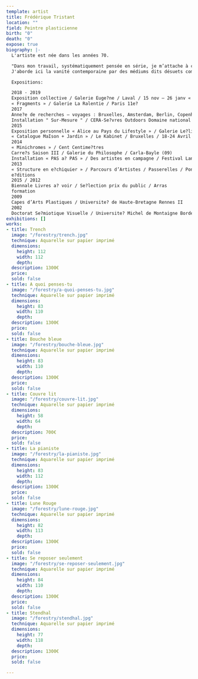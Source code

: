 ```yaml
---
template: artist
title: Frédérique Tristant
location: ""
field: Peintre plasticienne
birth: "0"
death: "0"
expose: true
biography: |-
  L'artiste est née dans les années 70.

  "Dans mon travail, systématiquement pensée en série, je m’attache à créer une tension visuelle entre matérialité et immatérialité des espaces. Sous la forme d’aquarelles, et après toute une procédure plastique de photographies, d’impressions et de recouvrements, je désubstantialise les choses.
  J'aborde ici la vanité contemporaine par des médiums dits désuets comme l'aquarelle, le fil de couture, le tissu imprimé, le papier peint, la moquette. J'efface les tensions des personnages par cette peinture à l'eau qui les floutent et je les révèle par des points de couture ou par des tissus à motifs très identifiables, sorte de petites aspérités de couleurs à la surface." Frédérique Tristant.

  Expositions:

  2018 - 2019
  Exposition collective / Galerie Euge?ne / Laval / 15 nov – 26 janv « Inte?rieurs » / Galerie Euge?ne / Laval / 13 sept – 27 oct
  « Fragments » / Galerie La Ralentie / Paris 11e?
  2017
  Anne?e de recherches – voyages : Bruxelles, Amsterdam, Berlin, Copenhague... 2016
  Installation " Sur-Mesure " / CERA-Se?vres Outdoors Domaine national de Saint- Cloud / 15 avril-15 juillet
  2015
  Exposition personnelle « Alice au Pays du Lifestyle » / Galerie Le?lia Mordoch Paris 6 e? / 11-20 Septembre
  « Catalogue MaIson + Jardin » / Le Kabinet / Bruxelles / 18-24 Avril
  2014
  « Minichromes » / Cent Centime?tres
  Carre?s Saison III / Galerie du Philosophe / Carla-Bayle (09)
  Installation « PAS a? PAS » / Des artistes en campagne / Festival Land Art & Art Contemporain (77)
  2013
  « Structure en e?chiquier » / Parcours d’Artistes / Passerelles / Pontault- Combault (77)
  e?ditions
  2015 / 2012
  Biennale Livres a? voir / Se?lection prix du public / Arras
  formation
  2009
  Capes d’Arts Plastiques / Universite? de Haute-Bretagne Rennes II
  2002
  Doctorat Se?miotique Visuelle / Universite? Michel de Montaigne Bordeaux III
exhibitions: []
works:
- title: Trench
  image: "/forestry/trench.jpg"
  technique: Aquarelle sur papier imprimé
  dimensions:
    height: 112
    width: 112
    depth:
  description: 1300€
  price:
  sold: false
- title: A quoi penses-tu
  image: "/forestry/a-quoi-penses-tu.jpg"
  technique: Aquarelle sur papier imprimé
  dimensions:
    height: 83
    width: 110
    depth:
  description: 1300€
  price:
  sold: false
- title: Bouche bleue
  image: "/forestry/bouche-bleue.jpg"
  technique: Aquarelle sur papier imprimé
  dimensions:
    height: 83
    width: 110
    depth:
  description: 1300€
  price:
  sold: false
- title: Couvre lit
  image: "/forestry/couvre-lit.jpg"
  technique: Aquarelle sur papier imprimé
  dimensions:
    height: 58
    width: 64
    depth:
  description: 700€
  price:
  sold: false
- title: La pianiste
  image: "/forestry/la-pianiste.jpg"
  technique: Aquarelle sur papier imprimé
  dimensions:
    height: 83
    width: 112
    depth:
  description: 1300€
  price:
  sold: false
- title: Lune Rouge
  image: "/forestry/lune-rouge.jpg"
  technique: Aquarelle sur papier imprimé
  dimensions:
    height: 82
    width: 113
    depth:
  description: 1300€
  price:
  sold: false
- title: Se reposer seulement
  image: "/forestry/se-reposer-seulement.jpg"
  technique: Aquarelle sur papier imprimé
  dimensions:
    height: 84
    width: 110
    depth:
  description: 1300€
  price:
  sold: false
- title: Stendhal
  image: "/forestry/stendhal.jpg"
  technique: Aquarelle sur papier imprimé
  dimensions:
    height: 77
    width: 118
    depth:
  description: 1300€
  price:
  sold: false

---
```

